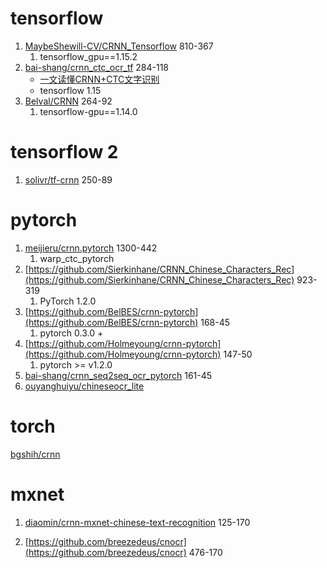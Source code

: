 

# tensorflow
1. [MaybeShewill-CV/CRNN_Tensorflow](https://github.com/MaybeShewill-CV/CRNN_Tensorflow) 810-367
   1. tensorflow_gpu==1.15.2
2. [bai-shang/crnn_ctc_ocr_tf](https://github.com/bai-shang/crnn_ctc_ocr_tf) 284-118
   - [一文读懂CRNN+CTC文字识别](https://zhuanlan.zhihu.com/p/43534801)
   - tensorflow 1.15
3. [Belval/CRNN](https://github.com/Belval/CRNN) 264-92  
   1. tensorflow-gpu==1.14.0

# tensorflow 2
1. [solivr/tf-crnn](https://github.com/solivr/tf-crnn) 250-89

# pytorch
1. [meijieru/crnn.pytorch](https://github.com/meijieru/crnn.pytorch) 1300-442
   1. warp_ctc_pytorch
2. [https://github.com/Sierkinhane/CRNN_Chinese_Characters_Rec](https://github.com/Sierkinhane/CRNN_Chinese_Characters_Rec) 923-319
   1. PyTorch 1.2.0 
3. [https://github.com/BelBES/crnn-pytorch](https://github.com/BelBES/crnn-pytorch) 168-45
   1. pytorch 0.3.0 +
4. [https://github.com/Holmeyoung/crnn-pytorch](https://github.com/Holmeyoung/crnn-pytorch) 147-50
   1. pytorch >= v1.2.0
5. [bai-shang/crnn_seq2seq_ocr_pytorch](https://github.com/bai-shang/crnn_seq2seq_ocr_pytorch) 161-45
6. [ouyanghuiyu/chineseocr_lite](https://github.com/ouyanghuiyu/chineseocr_lite)

# torch
[bgshih/crnn](https://github.com/bgshih/crnn)


# mxnet
1. [diaomin/crnn-mxnet-chinese-text-recognition](https://github.com/diaomin/crnn-mxnet-chinese-text-recognition) 125-170

2. [https://github.com/breezedeus/cnocr](https://github.com/breezedeus/cnocr) 476-170


